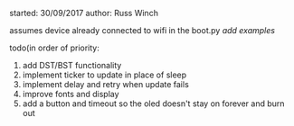 started: 30/09/2017
author: Russ Winch

assumes device already connected to wifi in the boot.py *add examples*

todo(in order of priority:
1. add DST/BST functionality
1. implement ticker to update in place of sleep
1. implement delay and retry when update fails
1. improve fonts and display
1. add a button and timeout so the oled doesn't stay on forever and burn out
    
